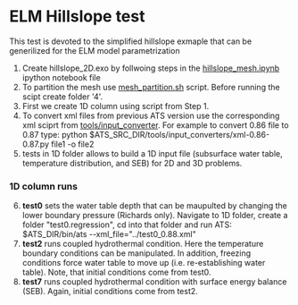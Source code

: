 # ELM Hillslope test
This test is devoted to the simplified hillslope exmaple that can be generilized for the ELM model parametrization

1. Create hillslope_2D.exo by follwoing steps in the [hillslope_mesh.ipynb](https://github.com/amanzi/ats-testsuite-arctic/blob/master/testing/ELM-hillslope/mesh/hillslope_mesh.ipynb) ipython notebook file
2. To partition the mesh use [mesh_partition.sh](https://github.com/amanzi/ats-testsuite-arctic/blob/master/testing/ELM-hillslope/mesh/mesh_partition.sh) script. Before running the scipt create folder '4'.
3. First we create 1D column using script from Step 1. 
4. To convert xml files from previous ATS version use the corresponding xml sciprt from [tools/input_converter](https://github.com/amanzi/ats/tree/master/tools/input_converters). For example to convert 0.86 file to 0.87 type: python $ATS_SRC_DIR/tools/input_converters/xml-0.86-0.87.py file1 -o file2
5. tests in 1D folder allows to build a 1D input file (subsurface water table, temperature distribution, and SEB) for 2D and 3D problems.
### 1D column runs
6. <strong>test0</strong> sets the water table depth that can be maupulted by changing the lower boundary pressure (Richards only). Navigate to 1D folder, create a folder "test0.regression", cd into that folder and run ATS: $ATS_DIR/bin/ats --xml_file="../test0_0.88.xml"
7. <strong>test2</strong> runs coupled hydrothermal condition. Here the temperature boundary conditions can be manipulated. In addition, freezing conditions force water table to move up (i.e. re-establishing water table). Note, that initial conditions come from test0.  
8. <strong>test7</strong> runs coupled hydrothermal condition with surface energy balance (SEB). Again, initial conditions come from test2. 

